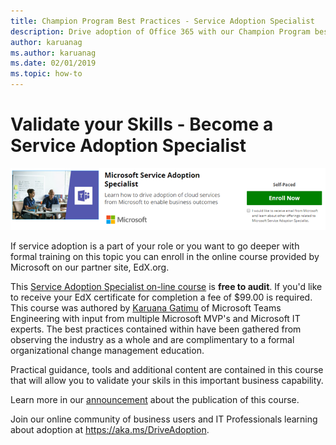 ```yaml
---
title: Champion Program Best Practices - Service Adoption Specialist
description: Drive adoption of Office 365 with our Champion Program best practices
author: karuanag
ms.author: karuanag
ms.date: 02/01/2019
ms.topic: how-to
---
```


# Validate your Skills - Become a Service Adoption Specialist

![Service Adoption Specialist Course](media/champs_sascourse.png)

If service adoption is a part of your role or you want to go deeper with formal training on this topic you can enroll in the online course provided by Microsoft on our partner site, EdX.org. 

This [Service Adoption Specialist on-line course](https://aka.ms/AdoptionCert) is **free to audit**.  If you'd like to receive your EdX certificate for completion a fee of $99.00 is required.  This course was authored by [Karuana Gatimu](https://linkedin.com/in/karuanagatimu) of Microsoft Teams Engineering with input from multiple Microsoft MVP's and Microsoft IT experts.  The best practices contained within have been gathered from observing the industry as a whole and are complimentary to a formal organizational change management education.  

Practical guidance, tools and additional content are contained in this course that will allow you to validate your skils in this important business capability.  

Learn more in our [announcement](https://aka.ms/AdoptionCertAnnouncement) about the publication of this course. 

Join our online community of business users and IT Professionals learning about adoption at https://aka.ms/DriveAdoption. 